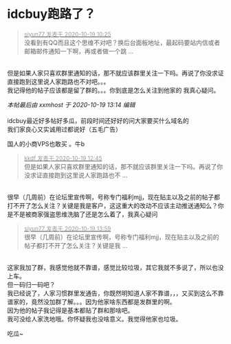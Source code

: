 # idcbuy跑路了？


<div class="quote"><blockquote><font size="2"><a href="https://www.hostloc.com/forum.php?mod=redirect&amp;goto=findpost&amp;pid=9320441&amp;ptid=755885" target="_blank"><font color="#999999">siyun77 发表于 2020-10-19 10:25</font></a></font><br />
没看到有QQ而且这个思维不对吧？换后台面板地址，最起码要站内信或者邮箱邮件通知一下啊，再或者做一个跳 ...</blockquote></div><br />
但是如果人家只喜欢群里通知的话，那不就应该群里关注一下吗。再说了你没求证直接跑到这里说人家跑路也不对吧。。。<br />
我记得他的帖子应该都是留了群的。。。你到底是怎么关注到他家的 我真心疑问。

<i class="pstatus"> 本帖最后由 xxmhost 于 2020-10-19 13:14 编辑 </i><br />
<br />
idcbuy最近好多帖好多瓜，前段时间还好好的问大家要买什么域名的<img src="static/image/smiley/default/lol.gif" smilieid="12" border="0" alt="" /><br />
我们家良心又实诚用过都说好（五毛广告）<img src="static/image/smiley/default/lol.gif" smilieid="12" border="0" alt="" /> 

国人的小商VPS也敢买 。牛b

<div class="quote"><blockquote><font size="2"><a href="https://www.hostloc.com/forum.php?mod=redirect&amp;goto=findpost&amp;pid=9321116&amp;ptid=755885" target="_blank"><font color="#999999">kkdf 发表于 2020-10-19 12:45</font></a></font><br />
但是如果人家只喜欢群里通知的话，那不就应该群里关注一下吗。再说了你没求证直接跑到这里说人家跑路也不 ...</blockquote></div><br />
很早（几周前）在论坛里宣传啊，号称专门福利mjj，现在贴主以及之前的帖子都打不开了怎么关注？关键是我是客户，这这重大的改动不应该主动推送通知么？你是不是被商家强盗思维洗脑了还是怎么着了，我真心疑问

<div class="quote"><blockquote><font size="2"><a href="https://www.hostloc.com/forum.php?mod=redirect&amp;goto=findpost&amp;pid=9321386&amp;ptid=755885" target="_blank"><font color="#999999">siyun77 发表于 2020-10-19 13:59</font></a></font><br />
很早（几周前）在论坛里宣传啊，号称专门福利mjj，现在贴主以及之前的帖子都打不开了怎么关注？关键是我 ...</blockquote></div><br />
这家我加了群，我感觉他就不靠谱，感觉比较垃圾，其它我就不多说了，所以也没上车。<br />
但一码归一码吧？ <br />
我已经说了，人家习惯群里发通告，你既然明知道人家不靠谱，，，又买到这么不靠谱家的，竟然没加群了解。。。因为他家啥东西都是发群里的啊。<br />
因为他的帖子我记得是基本都贴了群和那啥吧。<br />
我可没给人家洗地哦。你怀疑我也没啥意义。我觉得他家也垃圾。

<img src="static/image/smiley/default/lol.gif" smilieid="12" border="0" alt="" />吃瓜~
